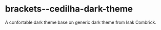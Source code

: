 # brackets--cedilha-dark-theme
A confortable dark theme base on generic dark theme from Isak Combrick.
